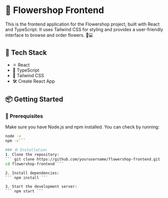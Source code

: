 # 🌸 Flowershop Frontend

This is the frontend application for the Flowershop project, built with React and TypeScript. It uses Tailwind CSS for styling and provides a user-friendly interface to browse and order flowers. 🌷💻

## 🚀 Tech Stack

- ⚛️ React  
- 📝 TypeScript  
- 🎨 Tailwind CSS  
- 🛠️ Create React App

## 📦 Getting Started

### 🔧 Prerequisites

Make sure you have Node.js and npm installed. You can check by running:

```bash
node -v
npm -v```

### ⚙️ Installation
1. Clone the repository:
``` git clone https://github.com/yourusername/flowershop-frontend.git
cd flowershop-frontend ```

2. Install dependencies:
``` npm install ```

3. Start the development server:
``` npm start ```





